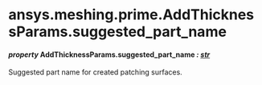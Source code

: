 # ansys.meshing.prime.AddThicknessParams.suggested_part_name

#### *property* AddThicknessParams.suggested_part_name *: [str](https://docs.python.org/3.11/library/stdtypes.html#str)*

Suggested part name for created patching surfaces.

<!-- !! processed by numpydoc !! -->
